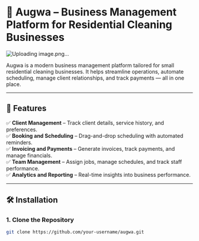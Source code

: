 # 🧹 Augwa – Business Management Platform for Residential Cleaning Businesses  

![Uploading image.png…]()


Augwa is a modern business management platform tailored for small residential cleaning businesses. It helps streamline operations, automate scheduling, manage client relationships, and track payments — all in one place.  

---

## 🚀 **Features**  
✅ **Client Management** – Track client details, service history, and preferences.  
✅ **Booking and Scheduling** – Drag-and-drop scheduling with automated reminders.  
✅ **Invoicing and Payments** – Generate invoices, track payments, and manage financials.  
✅ **Team Management** – Assign jobs, manage schedules, and track staff performance.  
✅ **Analytics and Reporting** – Real-time insights into business performance.  

---

## 🛠️ **Installation**  
### **1. Clone the Repository**  
```bash
git clone https://github.com/your-username/augwa.git
